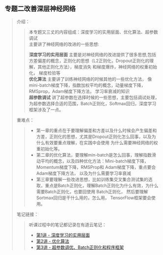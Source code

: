 ## 专题二改善深层神经网络
> 介绍：
>> 本专题又三丈的内容组成：深度学习的实用层面、优化算法、超参数调试<br>主要讲了神经网络的改进的一些思想:<br>
>>
>> **深度学习的实用层面** 主要是对神经网络的改进提供了很多思想,包括方差偏差的概念，正则化的思想（L2正则化，Dropout正则化的理解，其他正则化方法），梯度消失
和梯度爆炸，神经网络的权重初始化， 梯度检验等<br>
>> **优化算法** 主要讲了训练神经网络的时候其他的一些优化方法， 像mini-batch梯度下降，指数加权平均的概念，动量梯度下降，RMSprop，Adam梯度下降方法，
学习率衰减的知识<br>
>> **超参数调试** 讲了超参数在选择时候的一些思想，主要包括调试处理，为超参数选择合适的范围，Batch正则化，Softmax回归，深度学习框架涉及了一点。
>
> 重难点：
>> *  第一章的重点在于要理解偏差和方差以及什么时候会产生偏差和方差，正则化的思想，尤其是Dropout正则化怎么回事，以及为什么有效要重点理解，在实践中会使用
为什么需要神经网络的权重初始化等。<br>
>> * 第二章的优化算法，要理解min-batch是怎么回事，理解指数滑动平均的概念，以及四种优化方法：Mini-batch梯度下降，Momentum梯度下降，RMSProp和
Adam梯度下降，重点要会Adam梯度下降方法， 以及为什么需要学习率衰减<br>
>> * 第三章要理解一些改进思想，比如训练集交叉集合测试集的选取，重点是Batch正则化，理解Batch正则化为什么有效，为什么需要Batch正则化，也要回使用
Batch正则化， 然后要理解Sortmax回归是干什么用的，怎么用， TensorFlow框架要会使用。
>
> 笔记链接：
>>听课过程中的笔记都记录在有道云笔记：
>> * [第1讲 - 深度学习的实用层面](http://note.youdao.com/noteshare?id=7c4ac6c3a44cdf008dbc2b7a9c3db814&sub=DC8E8C39F1164BC99411D8155EE84E35)
>> * [第2讲 - 优化算法](http://note.youdao.com/noteshare?id=a70402cd3388d8e0a6df8f1ce33520c7&sub=752E9136CD9F4F3CB2FDBC5304FDBDCB)
>> * [第3讲 - 超参数调优、Batch正则化和程序框架](http://note.youdao.com/noteshare?id=8409e2ca8818b95874b5c8e637705a12&sub=F4D91376BDA142C9BFAE9CBC9A24E929)
